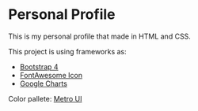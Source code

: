 # Personal Profile
This is my personal profile that made in HTML and CSS.

This project is using frameworks as:
* [Bootstrap 4](https://getbootstrap.com/)
* [FontAwesome Icon](https://fontawesome.com/)
* [Google Charts](https://developers.google.com/chart/)


Color pallete: [Metro UI](https://www.color-hex.com/color-palette/700)